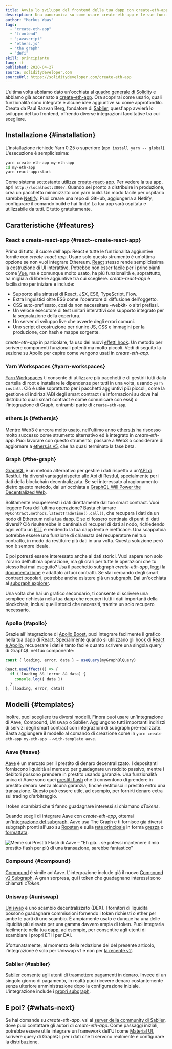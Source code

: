 ```yaml
---
title: Avvia lo sviluppo del frontend della tua dapp con create-eth-app
description: Una panoramica su come usare create-eth-app e le sue funzionalità
author: "Markus Waas"
tags:
  - "create-eth-app"
  - "frontend"
  - "javascript"
  - "ethers.js"
  - "the graph"
  - "defi"
skill: principiante
lang: it
published: 2020-04-27
source: soliditydeveloper.com
sourceUrl: https://soliditydeveloper.com/create-eth-app
---
```


L'ultima volta abbiamo dato un'occhiata al [quadro generale di Solidity](https://soliditydeveloper.com/solidity-overview-2020) e abbiamo già accennato a [create-eth-app](https://github.com/PaulRBerg/create-eth-app). Ora scoprirai come usarlo, quali funzionalità sono integrate e alcune idee aggiuntive su come approfondilo. Creata da Paul Razvan Berg, fondatore di [Sablier](http://sablier.com/), quest'app avvierà lo sviluppo del tuo frontend, offrendo diverse integrazioni facoltative tra cui scegliere.

## Installazione {#installation}

L'installazione richiede Yarn 0.25 o superiore (`npm install yarn -- global`). L'esecuzione è semplicissima:

```bash
yarn create eth-app my-eth-app
cd my-eth-app
yarn react-app:start
```

Come sistema sottostante utilizza [create-react-app](https://github.com/facebook/create-react-app). Per vedere la tua app, apri `http://localhost:3000/`. Quando sei pronto a distribuire in produzione, crea un pacchetto minimizzato con yarn build. Un modo facile per ospitarlo sarebbe [Netlify](https://www.netlify.com/). Puoi creare una repo di GitHub, aggiungerla a Netlify, configurare il comando build e hai finito! La tua app sarà ospitata e utilizzabile da tutti. E tutto gratuitamente.

## Caratteristiche {#features}

### React e create-react-app {#react--create-react-app}

Prima di tutto, il cuore dell'app: React e tutte le funzionalità aggiuntive fornite con _create-react-app_. Usare solo questo strumento è un'ottima opzione se non vuoi integrare Ethereum. [React](https://reactjs.org/) stesso rende semplicissima la costruzione di UI interattive. Potrebbe non esser facile per i principianti come [Vue](https://vuejs.org/), ma è comunque molto usato, ha più funzionalità e, soprattutto, ha migliaia di librerie aggiuntive tra cui scegliere. _create-react-app_ è facilissimo per iniziare e include:

- Supporto alla sintassi di React, JSX, ES6, TypeScript, Flow.
- Extra linguistici oltre ES6 come l'operatore di diffusione dell'oggetto.
- CSS auto-prefissato, così da non necessitare -webkit- o altri prefissi.
- Un veloce esecutore di test unitari interattivi con supporto integrato per la segnalazione della copertura.
- Un server di sviluppo live che avverte degli errori comuni.
- Uno script di costruzione per riunire JS, CSS e immagini per la produzione, con hash e mappe sorgente.

_create-eth-app_ in particolare, fa uso dei nuovi [effetti hook](https://reactjs.org/docs/hooks-effect.html). Un metodo per scrivere componenti funzionali potenti ma molto piccoli. Vedi di seguito la sezione su Apollo per capire come vengono usati in _create-eth-app_.

### Yarn Workspaces {#yarn-workspaces}

[Yarn Workspaces](https://classic.yarnpkg.com/en/docs/workspaces/) ti consente di utilizzare più pacchetti e di gestirli tutti dalla cartella di root e installare le dipendenze per tutti in una volta, usando `yarn install`. Ciò è utile soprattutto per i pacchetti aggiuntivi più piccoli, come la gestione di indirizzi/ABI degli smart contract (le informazioni su dove hai distribuito quali smart contract e come comunicare con essi) o l'integrazione di Graph, entrambi parte di `create-eth-app`.

### ethers.js {#ethersjs}

Mentre [Web3](https://docs.web3js.org/) è ancora molto usato, nell'ultimo anno [ethers.js](https://docs.ethers.io/) ha riscosso molto successo come strumento alternativo ed è integrato in _create-eth-app_. Puoi lavorare con questo strumento, passare a Web3 o considerare di aggiornare a [ethers.js v5](https://docs-beta.ethers.io/), che ha quasi terminato la fase beta.

### Graph {#the-graph}

[GraphQL](https://graphql.org/) è un metodo alternativo per gestire i dati rispetto a un'[API di Restful](https://restfulapi.net/). Ha diversi vantaggi rispetto alle Api di Restful, specialmente per i dati della blockchain decentralizzata. Se sei interessato al ragionamento dietro questo metodo, dai un'occhiata a [GraphQL Will Power the Decentralized Web](https://medium.com/graphprotocol/graphql-will-power-the-decentralized-web-d7443a69c69a).

Solitamente recupereresti i dati direttamente dal tuo smart contract. Vuoi leggere l'ora dell'ultima operazione? Basta chiamare `MyContract.methods.latestTradeTime().call()`, che recupera i dati da un nodo di Ethereum nella tua dapp. E se ci fossero centinaia di punti di dati diversi? Ciò risulterebbe in centinaia di recuperi di dati al nodo, richiedendo ogni volta un [RTT](https://wikipedia.org/wiki/Round-trip_delay_time) e rendendo la tua dapp lenta e inefficace. Una scappatoia potrebbe essere una funzione di chiamata del recuperatore nel tuo contratto, in modo da restituire più dati in una volta. Questa soluzione però non è sempre ideale.

E poi potresti essere interessato anche ai dati storici. Vuoi sapere non solo l'orario dell'ultima operazione, ma gli orari per tutte le operazioni che tu stesso hai mai eseguito? Usa il pacchetto subgraph _create-eth-app_, leggi la [documentazione](https://thegraph.com/docs/define-a-subgraph) e adattalo ai tuoi contratti. Se stai cercando degli smart contract popolari, potrebbe anche esistere già un subgraph. Dai un'occhiata al [subgraph explorer](https://thegraph.com/explorer/).

Una volta che hai un grafico secondario, ti consente di scrivere una semplice richiesta nella tua dapp che recuperi tutti i dati importanti della blockchain, inclusi quelli storici che necessiti, tramite un solo recupero necessario.

### Apollo {#apollo}

Grazie all'integrazione di [Apollo Boost](https://www.apollographql.com/docs/react/get-started/), puoi integrare facilmente il grafico nella tua dapp di React. Specialmente quando si utilizzano gli [hook di React e Apollo](https://www.apollographql.com/blog/apollo-client-now-with-react-hooks-676d116eeae2), recuperare i dati è tanto facile quanto scrivere una singola query di GraphQL nel tuo componente:

```js
const { loading, error, data } = useQuery(myGraphQlQuery)

React.useEffect(() => {
  if (!loading && !error && data) {
    console.log({ data })
  }
}, [loading, error, data])
```

## Modelli {#templates}

Inoltre, puoi scegliere tra diversi modelli. Finora puoi usare un'integrazione di Aave, Compound, Uniswap o Sablier. Aggiungono tutti importanti indirizzi di servizi degli smart contract con integrazioni di subgraph pre-realizzate. Basta aggiungere il modello al comando di creazione come in `yarn create eth-app my-eth-app --with-template aave`.

### Aave {#aave}

[Aave](https://aave.com/) è un mercato per il prestito di denaro decentralizzato. I depositanti forniscono liquidità al mercato per guadagnare un reddito passivo, mentre i debitori possono prendere in prestito usando garanzie. Una funzionalità unica di Aave sono quei [prestiti flash](https://docs.aave.com/developers/guides/flash-loans) che ti consentono di prendere in prestito denaro senza alcuna garanzia, finché restituisci il prestito entro una transazione. Questo può essere utile, ad esempio, per fornirti denaro extra sul trading d'arbitraggio.

I token scambiati che ti fanno guadagnare interessi si chiamano _aTokens_.

Quando scegli di integrare Aave con _create-eth-app_, otterrai un'[integrazione del subgraph](https://docs.aave.com/developers/getting-started/using-graphql). Aave usa The Graph e ti fornisce già diversi subgraph pronti all'uso su [Ropsten](https://thegraph.com/explorer/subgraph/aave/protocol-ropsten) e sulla [rete principale](https://thegraph.com/explorer/subgraph/aave/protocol) in forma [grezza](https://thegraph.com/explorer/subgraph/aave/protocol-raw) o [formattata](https://thegraph.com/explorer/subgraph/aave/protocol).

![Meme sui Prestiti Flash di Aave – "Eh già... se potessi mantenere il mio prestito flash per più di una transazione, sarebbe fantastico"](./flashloan-meme.png)

### Compound {#compound}

[Compound](https://compound.finance/) è simile ad Aave. L'integrazione include già il nuovo [Compound v2 Subgraph](https://medium.com/graphprotocol/https-medium-com-graphprotocol-compound-v2-subgraph-highlight-a5f38f094195). A gran sorpresa, qui i token che guadagnano interessi sono chiamati _cToken_.

### Uniswap {#uniswap}

[Uniswap](https://uniswap.exchange/) è uno scambio decentralizzato (DEX). I fornitori di liquidità possono guadagnare commissioni fornendo i token richiesti o ether per ambe le parti di uno scambio. È ampiamente usato e dunque ha una delle liquidità più elevate per una gamma davvero ampia di token. Puoi integrarla facilmente nella tua dapp, ad esempio, per consentire agli utenti di scambiare i propri ETH per DAI.

Sfortunatamente, al momento della redazione del del presente articolo, l'integrazione è solo per Uniswap v1 e non per [la recente v2](https://uniswap.org/blog/uniswap-v2/).

### Sablier {#sablier}

[Sablier](https://sablier.com/) consente agli utenti di trasmettere pagamenti in denaro. Invece di un singolo giorno di pagamento, in realtà puoi ricevere denaro costantemente senza ulteriore amministrazione dopo la configurazione iniziale. L'integrazione include i [propri subgraph](https://thegraph.com/explorer/subgraph/sablierhq/sablier).

## E poi? {#whats-next}

Se hai domande su _create-eth-app_, vai al [server della community di Sablier](https://discord.gg/bsS8T47), dove puoi contattare gli autori di _create-eth-app_. Come passaggi iniziali, potrebbe essere utile integrare un framework dell'UI come [Material UI](https://material-ui.com/), scrivere query di GraphQL per i dati che ti servono realmente e configurare la distribuzione.
